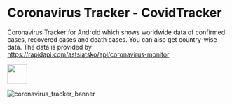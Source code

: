 # Coronavirus Tracker - CovidTracker
Coronavirus Tracker for Android which shows worldwide data of confirmed cases, recovered cases and death cases. You can also get country-wise data. The data is provided by https://rapidapi.com/astsiatsko/api/coronavirus-monitor

[<img src="https://www.scottishchildrenslottery.com/export/system/modules/com.assense.gaming.stv.template/resources/images/google-play-store.svg" height="45" />](https://drive.google.com/open?id=1CrB4hBzS20rHifrnjDPhwjfIhCcL0pBt)<br>

![coronavirus_tracker_banner](https://user-images.githubusercontent.com/4821464/77737898-da0d1480-6fdc-11ea-920c-2852e90175f2.png)

